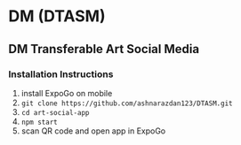# DM (DTASM)
## DM Transferable Art Social Media

### Installation Instructions

1. install ExpoGo on mobile
2. `git clone https://github.com/ashnarazdan123/DTASM.git`
3. `cd art-social-app`
4. `npm start`
5. scan QR code and open app in ExpoGo